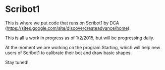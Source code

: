Scribot1
========

This is where we put code that runs on Scribot1 by DCA (https://sites.google.com/site/discovercreateadvance/home).

This is all a work in progress as of 1/2/2015, but will be progressing daily.

At the moment we are working on the program Starting, which will help new users of Scribot1 to calibrate their bot and draw basic shapes.

Stay tuned!
